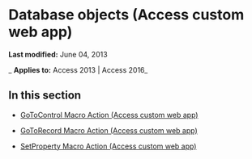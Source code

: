 
# Database objects (Access custom web app)

 **Last modified:** June 04, 2013

 _ **Applies to:** Access 2013 | Access 2016_

## In this section


- [GoToControl Macro Action (Access custom web app)](6c286821-67d6-4d96-973a-bca7934c7672.md)
    
- [GoToRecord Macro Action (Access custom web app)](d72331d9-a8f3-4fcb-ba26-c93210b74935.md)
    
- [SetProperty Macro Action (Access custom web app)](1e97dd95-23f6-4f49-b3b9-2c7261b3a70d.md)
    

